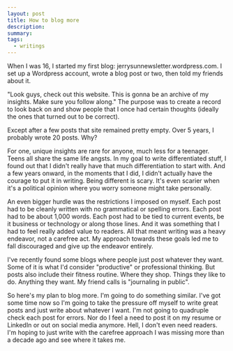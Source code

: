 ```yaml
---
layout: post
title: How to blog more
description:
summary:
tags:
  - writings
---
```


When I was 16, I started my first blog: jerrysunnewsletter.wordpress.com. I set up a Wordpress account, wrote a blog post or two, then told my friends about it.

"Look guys, check out this website. This is gonna be an archive of my insights. Make sure you follow along." The purpose was to create a record to look back on and show people that I once had certain thoughts (ideally the ones that turned out to be correct).

Except after a few posts that site remained pretty empty. Over 5 years, I probably wrote 20 posts. Why?

For one, unique insights are rare for anyone, much less for a teenager. Teens all share the same life angsts. In my goal to write differentiated stuff, I found out that I didn't really have that much differentiation to start with. And a few years onward, in the moments that I did, I didn't actually have the courage to put it in writing. Being different is scary. It's even scarier when it's a political opinion where you worry someone might take personally.

An even bigger hurdle was the restrictions I imposed on myself. Each post had to be cleanly written with no grammatical or spelling errors. Each post had to be about 1,000 words. Each post had to be tied to current events, be it business or technology or along those lines. And it was something that I had to feel really added value to readers. All that meant writing was a heavy endeavor, not a carefree act. My approach towards these goals led me to fall discouraged and give up the endeavor entirely.

I've recently found some blogs where people just post whatever they want. Some of it is what I'd consider "productive" or professional thinking. But posts also include their fitness routine. Where they shop. Things they like to do. Anything they want. My friend calls is "journaling in public".

So here's my plan to blog more. I'm going to do something similar. I've got some time now so I'm going to take the pressure off myself to write great posts and just write about whatever I want. I'm not going to quadruple check each post for errors. Nor do I feel a need to post it on my resume or LinkedIn or out on social media anymore. Hell, I don't even need readers. I'm hoping to just write with the carefree approach I was missing more than a decade ago and see where it takes me.
